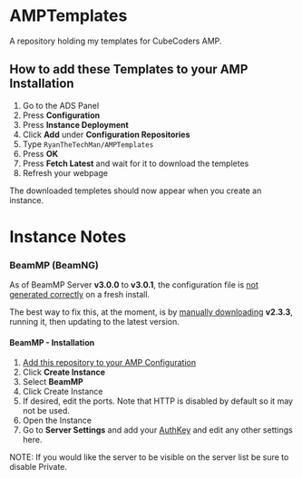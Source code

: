 # AMPTemplates
A repository holding my templates for CubeCoders AMP.

## How to add these Templates to your AMP Installation
1. Go to the ADS Panel
2. Press **Configuration**
3. Press **Instance Deployment**
4. Click **Add** under **Configuration Repositories**
5. Type `RyanTheTechMan/AMPTemplates`
6. Press **OK**
7. Press **Fetch Latest** and wait for it to download the templetes
8. Refresh your webpage

The downloaded templetes should now appear when you create an instance.


# Instance Notes

### BeamMP (BeamNG)
As of BeamMP Server **v3.0.0** to **v3.0.1**, the configuration file is [not generated correctly](https://github.com/BeamMP/BeamMP-Server/issues/105) on a fresh install.

The best way to fix this, at the moment, is by [manually downloading](https://github.com/BeamMP/BeamMP-Server/releases/tag/v2.3.3) **v2.3.3**, running it, then updating to the latest version.

#### BeamMP - Installation
1. [Add this repository to your AMP Configuration](https://github.com/RyanTheTechMan/AMPTemplates#how-to-add-these-templates-to-your-amp-installation)
2. Click **Create Instance**
3. Select **BeamMP**
4. Click Create Instance
5. If desired, edit the ports. Note that HTTP is disabled by default so it may not be used.
6. Open the Instance
7. Go to **Server Settings** and add your [AuthKey](https://beammp.com/k/dashboard) and edit any other settings here.

NOTE: If you would like the server to be visible on the server list be sure to disable Private.